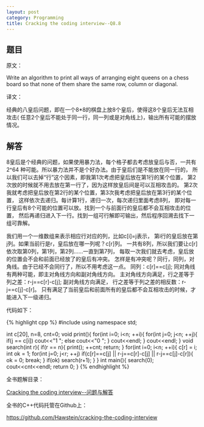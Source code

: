 ```yaml
---
layout: post
category: Programming
title: Cracking the coding interview--Q8.8
---
```


## 题目

原文：

Write an algorithm to print all ways of arranging eight queens on a 
chess board so that none of them share the same row, column or 
diagonal.

译文：

经典的八皇后问题，即在一个8*8的棋盘上放8个皇后，使得这8个皇后无法互相攻击(
任意2个皇后不能处于同一行，同一列或是对角线上)，输出所有可能的摆放情况。

## 解答

8皇后是个经典的问题，如果使用暴力法，每个格子都去考虑放皇后与否，一共有2^64 
种可能。所以暴力法并不是个好办法。由于皇后们是不能放在同一行的，
所以我们可以去掉“行”这个因素，即我第1次考虑把皇后放在第1行的某个位置，
第2次放的时候就不用去放在第一行了，因为这样放皇后间是可以互相攻击的。
第2次我就考虑把皇后放在第2行的某个位置，第3次我考虑把皇后放在第3行的某个位置，
这样依次去递归。每计算1行，递归一次，每次递归里面考虑8列，
即对每一行皇后有8个可能的位置可以放。找到一个与前面行的皇后都不会互相攻击的位置，
然后再递归进入下一行。找到一组可行解即可输出，然后程序回溯去找下一组可靠解。

我们用一个一维数组来表示相应行对应的列，比如c[i]=j表示，
第i行的皇后放在第j列。如果当前行是r，皇后放在哪一列呢？c[r]列。
一共有8列，所以我们要让c[r]依次取第0列，第1列，第2列……一直到第7列，
每取一次我们就去考虑，皇后放的位置会不会和前面已经放了的皇后有冲突。
怎样是有冲突呢？同行，同列，对角线。由于已经不会同行了，所以不用考虑这一点。
同列：c[r]==c[j]; 同对角线有两种可能，即主对角线方向和副对角线方向。
主对角线方向满足，行之差等于列之差：r-j==c[r]-c[j]; 副对角线方向满足，
行之差等于列之差的相反数：r-j==c[j]-c[r]。
只有满足了当前皇后和前面所有的皇后都不会互相攻击的时候，才能进入下一级递归。

代码如下：

{% highlight cpp %}
#include <iostream>
using namespace std;

int c[20], n=8, cnt=0;
void print(){
    for(int i=0; i<n; ++i){
        for(int j=0; j<n; ++j){
            if(j == c[i]) cout<<"1 ";
            else cout<<"0 ";
        }
        cout<<endl;
    }
    cout<<endl;
}
void search(int r){
    if(r == n){
        print();
        ++cnt;
        return;
    }
    for(int i=0; i<n; ++i){
        c[r] = i;
        int ok = 1;
        for(int j=0; j<r; ++j)
            if(c[r]==c[j] || r-j==c[r]-c[j] || r-j==c[j]-c[r]){
                ok = 0;
                break;
            }
        if(ok) search(r+1);
    }
}
int main(){
    search(0);
    cout<<cnt<<endl;
    return 0;
}
{% endhighlight %}

全书题解目录：

[Cracking the coding interview--问题与解答](/posts/ctci-solutions-contents.html)

全书的C++代码托管在Github上：

<https://github.com/Hawstein/cracking-the-coding-interview>
